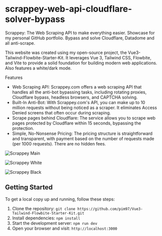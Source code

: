 # scrappey-web-api-cloudflare-solver-bypass
Scrappey: The Web Scraping API to make everything easier. Showcase for my personal GitHub portfolio. Bypass and solve Cloudflare, Datadome and all anti-scrape.

This website was created using my open-source project, the Vue3-Tailwind-Flowbite-Starter-Kit. It leverages Vue 3, Tailwind CSS, Flowbite, and Vite to provide a solid foundation for building modern web applications. Also features a white/dark mode.

Features
- Web Scraping API: Scrappey.com offers a web scraping API that handles all the anti-bot bypassing tasks, including rotating proxies, Cloudflare bypass, headless browsers, and CAPTCHA solving.
- Built-In Anti-Bot: With Scrappey.com's API, you can make up to 10 million requests without being noticed as a scraper. It eliminates Access Denied screens that often occur during scraping.
- Scrape pages behind Cloudflare: The service allows you to scrape web pages protected by Cloudflare within 15 seconds, bypassing the protection.
- Simple, No-Nonsense Pricing: The pricing structure is straightforward and transparent, with payment based on the number of requests made (per 1000 requests). There are no hidden fees.

![Scrappey Main](https://i.imgur.com/TmQN2jx.png)

![Scrappey White](https://i.imgur.com/QYogzF2.png)

![Scrappey Black](https://i.imgur.com/o7Wrjkv.png)

## Getting Started

To get a local copy up and running, follow these steps:

1. Clone the repository: `git clone https://github.com/pim97/Vue3-Tailwind-Flowbite-Starter-Kit.git`
2. Install dependencies: `npm install`
3. Start the development server: `npm run dev`
4. Open your browser and visit: `http://localhost:3000`
